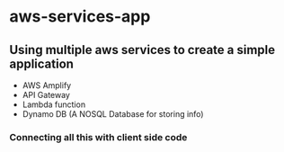 # aws-services-app


## Using multiple aws services to create a simple application

- AWS Amplify 
- API Gateway
- Lambda function
- Dynamo DB (A NOSQL Database for storing info)

### Connecting all this with client side code 
